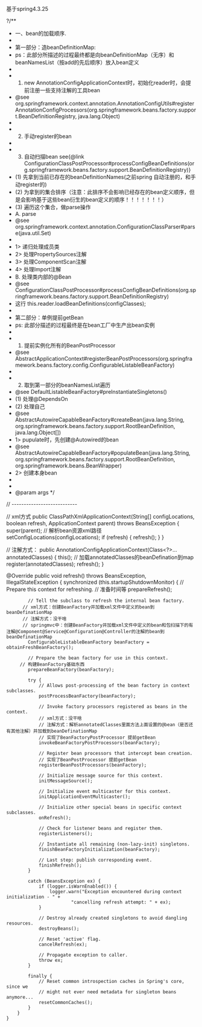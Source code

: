 基于spring4.3.25 

?/**
  * 一、bean的加载顺序.
  *
  * 第一部分：造beanDefinitionMap:
  *  ps：此部分所描述的过程最终都是向beanDefinitionMap（无序）和beanNamesList（按add的先后顺序）放入bean定义
  *
  * 1. new AnnotationConfigApplicationContext时，初始化reader时，会提前注册一些支持注解的工具bean
  * @see org.springframework.context.annotation.AnnotationConfigUtils#registerAnnotationConfigProcessors(org.springframework.beans.factory.support.BeanDefinitionRegistry, java.lang.Object)
  *
  * 2. 手动register的bean
  *
  * 3. 自动扫描bean see{@link ConfigurationClassPostProcessor#processConfigBeanDefinitions(org.springframework.beans.factory.support.BeanDefinitionRegistry)}
  * (1) 先拿到当前已存在的beanDefinitionNames(之前spring 自动注册的，和手动register的)
  * (2) 为拿到的集合排序（注意：此排序不会影响已经存在的bean定义顺序，但是会影响基于这些bean衍生的bean定义的顺序！！！！！！！）
  * (3) 遍历这个集合，做parse操作
  *  A. parse
  *  @see org.springframework.context.annotation.ConfigurationClassParser#parse(java.util.Set)
  *
  *  1> 递归处理成员类
  *  2> 处理PropertySources注解
  *  3> 处理ComponentScan注解
  *  4> 处理Import注解
  *  B. 处理类内部的@Bean
  *  @see ConfigurationClassPostProcessor#processConfigBeanDefinitions(org.springframework.beans.factory.support.BeanDefinitionRegistry)
  *  这行 this.reader.loadBeanDefinitions(configClasses);
  *
  * 第二部分：单例提前getBean
  *  ps: 此部分描述的过程最终是在bean工厂中生产出bean实例
  *
  * 1. 提前实例化所有的BeanPostProcessor
  *  @see AbstractApplicationContext#registerBeanPostProcessors(org.springframework.beans.factory.config.ConfigurableListableBeanFactory)
  *
  * 2. 取到第一部分的beanNamesList遍历
  * @see DefaultListableBeanFactory#preInstantiateSingletons()
  * (1) 处理@DependsOn
  * (2) 处理自己
  *  @see AbstractAutowireCapableBeanFactory#createBean(java.lang.String, org.springframework.beans.factory.support.RootBeanDefinition, java.lang.Object[])
  *   1> pupulate时，先创建@Autowired的bean
  *   @see AbstractAutowireCapableBeanFactory#populateBean(java.lang.String, org.springframework.beans.factory.support.RootBeanDefinition, org.springframework.beans.BeanWrapper)
  *   2> 创建本身bean
  *
  *
  * @param args
  */

// ---------------------------

// xml方式
public ClassPathXmlApplicationContext(String[] configLocations, boolean refresh, ApplicationContext parent)
			throws BeansException {
		super(parent);
		// 解析bean资源xml路径
		setConfigLocations(configLocations);
		if (refresh) {
			refresh();
		}
	}

// 注解方式：
public AnnotationConfigApplicationContext(Class<?>... annotatedClasses) {
		this();
		// 加载annotatedClasses的beanDefination到map
		register(annotatedClasses);
		refresh();
	}


@Override
	public void refresh() throws BeansException, IllegalStateException {
		synchronized (this.startupShutdownMonitor) {
			// Prepare this context for refreshing.
			// 准备时间等
			prepareRefresh();

			// Tell the subclass to refresh the internal bean factory.
		  // xml方式：创建BeanFactory并加载xml文件中定义的bean到beanDefinationMap
		  // 注解方式：没干啥
		  // springmvc中：创建BeanFactory并加载xml文件中定义的bean和包扫描下的有注解@Component@Service@Configuration@Controller的注解的bean到beanDefinationMap
			ConfigurableListableBeanFactory beanFactory = obtainFreshBeanFactory();

			// Prepare the bean factory for use in this context.
		 // 构建BeanFactory基础东西
 			prepareBeanFactory(beanFactory);

			try {
				// Allows post-processing of the bean factory in context subclasses.
				postProcessBeanFactory(beanFactory);

				// Invoke factory processors registered as beans in the context.
				// xml方式：没干啥
		        // 注解方式：解析annotatedClasses里面方法上面设置的@bean（是否还有其他注解）并加载到beanDefinationMap
		        // 实现了BeanFactoryPostProcessor 提前getBean
				invokeBeanFactoryPostProcessors(beanFactory);

				// Register bean processors that intercept bean creation.
				// 实现了BeanPostProcessor 提前getBean
				registerBeanPostProcessors(beanFactory);

				// Initialize message source for this context.
				initMessageSource();

				// Initialize event multicaster for this context.
				initApplicationEventMulticaster();

				// Initialize other special beans in specific context subclasses.
				onRefresh();

				// Check for listener beans and register them.
				registerListeners();

				// Instantiate all remaining (non-lazy-init) singletons.
				finishBeanFactoryInitialization(beanFactory);

				// Last step: publish corresponding event.
				finishRefresh();
			}

			catch (BeansException ex) {
				if (logger.isWarnEnabled()) {
					logger.warn("Exception encountered during context initialization - " +
							"cancelling refresh attempt: " + ex);
				}

				// Destroy already created singletons to avoid dangling resources.
				destroyBeans();

				// Reset 'active' flag.
				cancelRefresh(ex);

				// Propagate exception to caller.
				throw ex;
			}

			finally {
				// Reset common introspection caches in Spring's core, since we
				// might not ever need metadata for singleton beans anymore...
				resetCommonCaches();
			}
		}
	}
	
	
